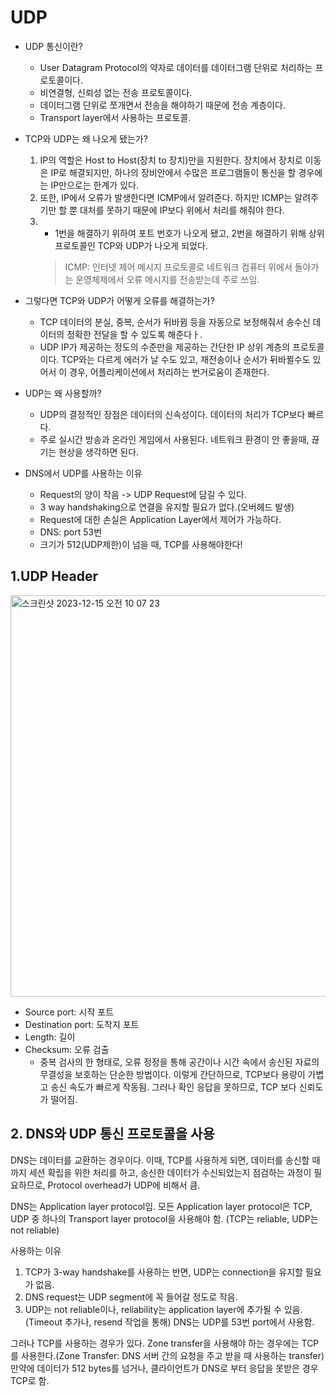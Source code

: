 # UDP
- UDP 통신이란?
  - User Datagram Protocol의 약자로 데이터를 데이터그램 단위로 처리하는 프로토콜이다.
  - 비연결형, 신뢰성 없는 전송 프로토콜이다.
  - 데이터그램 단위로 쪼개면서 전송을 해야하기 때문에 전송 계층이다.
  - Transport layer에서 사용하는 프로토콜.
- TCP와 UDP는 왜 나오게 됐는가?
  1. IP의 역할은 Host to Host(장치 to 장치)만을 지원한다. 장치에서 장치로 이동은 IP로 해결되지만, 하나의 장비안에서 수많은 프로그램들이 통신을 할 경우에는 IP만으로는 한계가 있다.
  2. 또한, IP에서 오류가 발생한다면 ICMP에서 알려준다. 하지만 ICMP는 알려주기만 할 뿐 대처를 못하기 때문에 IP보다 위에서 처리를 해줘야 한다.
  3. - 1번을 해결하기 위하여 포트 번호가 나오게 됐고, 2번을 해결하기 위해 상위 프로토콜인 TCP와 UDP가 나오게 되었다.
     > ICMP: 인터넷 제어 메시지 프로토콜로 네트워크 컴퓨터 위에서 돌아가는 운영체제에서 오류 메시지를 전송받는데 주로 쓰임.
- 그렇다면 TCP와 UDP가 어떻게 오류를 해결하는가?
  - TCP
    데이터의 분실, 중복, 순서가 뒤바뀜 등을 자동으로 보정해줘서 송수신 데이터의 정확한 전달을 할 수 있도록 해준다ㅏ.
  - UDP
    IP가 제공하는 정도의 수준만을 제공하는 간단한 IP 상위 계층의 프로토콜이다. TCP와는 다르게 에러가 날 수도 있고, 재전송이나 순서가 뒤바뀔수도 있어서 이 경우, 어플리케이션에서 처리하는 번거로움이 존재한다.

- UDP는 왜 사용할까?
  - UDP의 결정적인 장점은 데이터의 신속성이다. 데이터의 처리가 TCP보다 빠르다.
  - 주로 실시간 방송과 온라인 게임에서 사용된다. 네트워크 환경이 안 좋을때, 끊기는 현상을 생각하면 된다.
- DNS에서 UDP를 사용하는 이유
  - Request의 양이 작음 -> UDP Request에 담길 수 있다.
  - 3 way handshaking으로 연결을 유지할 필요가 없다.(오버헤드 발생)
  - Request에 대한 손실은 Application Layer에서 제어가 가능하다.
  - DNS: port 53번
  - 크기가 512(UDP제한)이 넘을 때, TCP를 사용해야한다!
## 1.UDP Header

<img width="642" alt="스크린샷 2023-12-15 오전 10 07 23" src="https://github.com/duthd3/CSInterview/assets/79510152/a760e661-8213-4b60-8a39-46d6e264149c">

- Source port: 시작 포트
- Destination port: 도착지 포트
- Length: 길이
- Checksum: 오류 검출
  - 중복 검사의 한 형태로, 오류 정정을 통해 공간이나 시간 속에서 송신된 자료의 무결성을 보호하는 단순한 방법이다.
이렇게 간단하므로, TCP보다 용량이 가볍고 송신 속도가 빠르게 작동됨.
그러나 확인 응답을 못하므로, TCP 보다 신뢰도가 떨어짐.

## 2. DNS와 UDP 통신 프로토콜을 사용
DNS는 데이터를 교환하는 경우이다.
이때, TCP를 사용하게 되면, 데이터를 송신할 때 까지 세션 확립을 위한 처리를 하고, 송신한 데이터가 수신되었는지 점검하는 과정이 필요하므로, Protocol overhead가 UDP에 비해서 큼.

DNS는 Application layer protocol임.
모든 Application layer protocol은 TCP, UDP 중 하나의 Transport layer protocol을 사용해야 함.
(TCP는 reliable, UDP는 not reliable)

사용하는 이유
1. TCP가 3-way handshake를 사용하는 반면, UDP는 connection을 유지할 필요가 없음.
2. DNS request는 UDP segment에 꼭 들어갈 정도로 작음.
3. UDP는 not reliable이나, reliability는 application layer에 추가될 수 있음.(Timeout 추가나, resend 작업을 통해)
DNS는 UDP를 53번 port에서 사용함.

그러나 TCP를 사용하는 경우가 있다.
Zone transfer을 사용해야 하는 경우에는 TCP를 사용한다.(Zone Transfer: DNS 서버 간의 요청을 주고 받을 때 사용하는 transfer)
만약에 데이터가 512 bytes를 넘거나, 클라이언트가 DNS로 부터 응답을 못받은 경우 TCP로 함.

